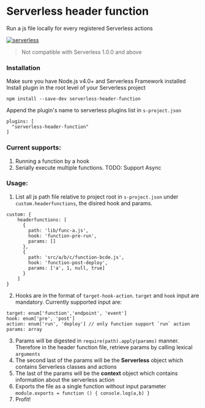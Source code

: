 # Serverless header function

Run a js file locally for every registered Serverless actions

[![serverless](http://public.serverless.com/badges/v3.svg)](http://www.serverless.com)

> Not compatible with Serverless 1.0.0 and above

### Installation
Make sure you have Node.js v4.0+ and Serverless Framework installed
Install plugin in the root level of your Serverless project

`npm install --save-dev serverless-header-function`

Append the plugin's name to serverless plugins list in `s-project.json`
```
plugins: [
  "serverless-header-function"
]
```

### Current supports:
1. Running a function by a hook
3. Serially execute multiple functions. TODO: Support Async

### Usage:
1. List all js path file relative to project root in `s-project.json` under `custom.headerfunctions`, the disired hook and params.
```
custom: {
    headerfunctions: [
      {
        path: 'lib/func-a.js',
        hook: 'function-pre-run',
        params: []
      },
      {
        path: 'src/a/b/c/function-bcde.js',
        hook: 'function-post-deploy',
        params: ['a', 1, null, true]
      }
    ]
}
```
2. Hooks are in the format of `target-hook-action`. `target` and `hook` input are mandatory. Currently supported input are:
```
target: enum['function','endpoint', 'event']
hook: enum['pre', 'post']
action: enum['run', 'deploy'] // only function support `run` action
params: array
```
3. Params will be digested in `require(path).apply(params)` manner. Therefore in the header function file, retrieve params by calling lexical `arguments`
4. The second last of the params will be the **Serverless** object which contains Serverless classes and actions
5. The last of the params will be the **context** object which contains information about the serverless action
6. Exports the file as a single function without input parameter
`module.exports = function () { console.log(a,b) }`
7. Profit!
